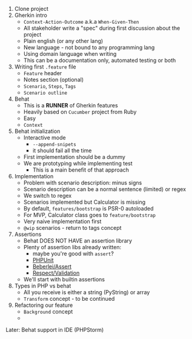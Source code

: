 1. Clone project
2. Gherkin intro
    - `Context-Action-Outcome` a.k.a `When-Given-Then`
    - All stakeholder write a "spec" during first discussion about the project
    - Plain english (or any other lang)
    - New language - not bound to any programming lang
    - Using domain language when writing
    - This can be a documentation only, automated testing or both
3. Writing first `.feature` file
    - `Feature` header
    -  Notes section (optional)
    - `Scenario`, `Steps`, `Tags`
    - `Scenario outline`
4. Behat
    - This is a **RUNNER** of Gherkin features
    - Heavily based on `Cucumber` project from Ruby
    - Easy
    - `Context`
4. Behat initialization
    - Interactive mode
        - `--append-snipets`
        - it should fail all the time
    - First implementation should be a dummy
    - We are prototyping while implementing test
        - This is a main benefit of that approach
5. Implementation
    - Problem with scenario description: minus signs
    - Scenario description can be a normal sentence (limited) or regex
    - We switch to regex
    - Scenarios implemented but Calculator is missing
    - By default, `features/bootstrap` is PSR-0 autoloaded
    - For MVP, Calculator class goes to `feature/bootstrap`
    - Very naive implementation first
    - `@wip` scenarios - return to tags concept
6. Assertions
    - Behat DOES NOT HAVE an assertion library
    - Plenty of assertion libs already written:
        - maybe you're good with `assert`?
        - [PHPUnit](https://github.com/sebastianbergmann/phpunit/blob/5.6/src/Framework/Assert/Functions.php)
        - [Beberlei/Assert](https://github.com/beberlei/assert)
        - [Respect/Validation](https://github.com/Respect/Validation)
    - We'll start with builtin assertions
7. Types in PHP vs behat
    - All you receive is either a string (PyString) or array
    - `Transform` concept - to be continued
8. Refactoring our feature
    - `Background` concept
    - 
        
Later:
Behat support in IDE (PHPStorm)
